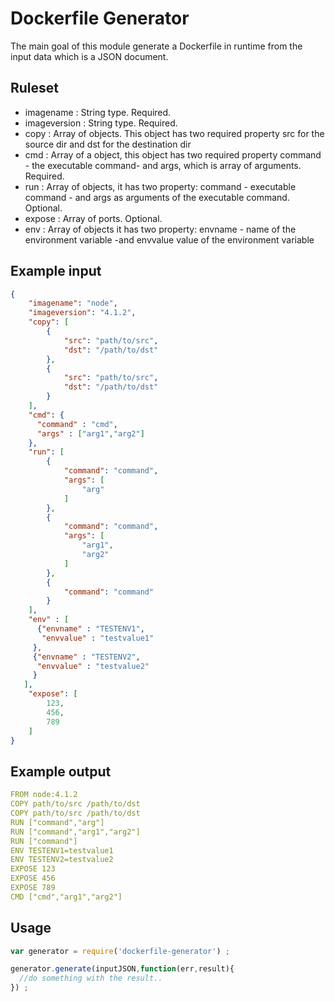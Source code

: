 # Dockerfile Generator

The main goal of this module generate a Dockerfile in runtime from the input data which is a JSON document.

## Ruleset

- imagename : String type. Required.
- imageversion : String type. Required.
- copy : Array of objects. This object has two required property src for the source dir and dst for the destination dir
- cmd : Array of a object, this object has two required property command - the executable command- and args, which is array of arguments. Required.
- run : Array of objects, it has two property: command - executable command - and args as arguments of the executable command. Optional.
- expose : Array of ports. Optional.
- env : Array of objects it has two property: envname - name of the environment variable -and envvalue value of the environment variable

## Example input
```json
{
    "imagename": "node",
    "imageversion": "4.1.2",
    "copy": [
        {
            "src": "path/to/src",
            "dst": "/path/to/dst"
        },
        {
            "src": "path/to/src",
            "dst": "/path/to/dst"
        }
    ],
    "cmd": {
      "command" : "cmd",
      "args" : ["arg1","arg2"]
    },
    "run": [
        {
            "command": "command",
            "args": [
                "arg"
            ]
        },
        {
            "command": "command",
            "args": [
                "arg1",
                "arg2"
            ]
        },
        {
            "command": "command"
        }
    ],
    "env" : [
      {"envname" : "TESTENV1",
       "envvalue" : "testvalue1"
     },
     {"envname" : "TESTENV2",
      "envvalue" : "testvalue2"
     }
   ],
    "expose": [
        123,
        456,
        789
    ]
}
```

## Example output

```yml
FROM node:4.1.2
COPY path/to/src /path/to/dst
COPY path/to/src /path/to/dst
RUN ["command","arg"]
RUN ["command","arg1","arg2"]
RUN ["command"]
ENV TESTENV1=testvalue1
ENV TESTENV2=testvalue2
EXPOSE 123
EXPOSE 456
EXPOSE 789
CMD ["cmd","arg1","arg2"]

```
## Usage

```Javascript
var generator = require('dockerfile-generator') ;

generator.generate(inputJSON,function(err,result){
  //do something with the result..
}) ;
```

